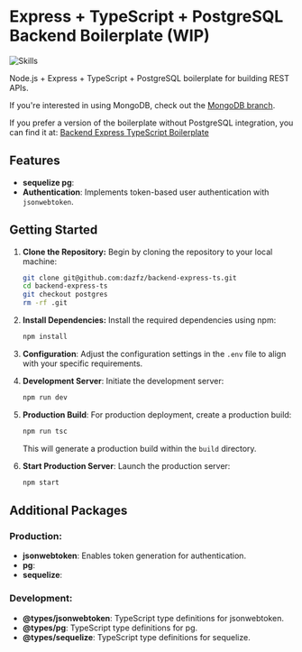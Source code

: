 # Express + TypeScript + PostgreSQL Backend Boilerplate (WIP)

![Skills](https://skillicons.dev/icons?i=nodejs,express,typescript,postgres)

Node.js + Express + TypeScript + PostgreSQL boilerplate for building REST APIs.

If you're interested in using MongoDB, check out the [MongoDB branch](https://github.com/dazfz/backend-express-ts/tree/mongodb).

If you prefer a version of the boilerplate without PostgreSQL integration, you can find it at: [Backend Express TypeScript Boilerplate](https://github.com/dazfz/backend-express-ts)

## Features

- **sequelize pg**:
- **Authentication**: Implements token-based user authentication with `jsonwebtoken`.

## Getting Started

1. **Clone the Repository:** Begin by cloning the repository to your local machine:

   ```bash
   git clone git@github.com:dazfz/backend-express-ts.git
   cd backend-express-ts
   git checkout postgres
   rm -rf .git
   ```

2. **Install Dependencies:** Install the required dependencies using npm:

   ```bash
   npm install
   ```

3. **Configuration**: Adjust the configuration settings in the `.env` file to align with your specific requirements.

4. **Development Server**: Initiate the development server:

   ```bash
   npm run dev
   ```

5. **Production Build**: For production deployment, create a production build:

   ```bash
   npm run tsc
   ```

   This will generate a production build within the `build` directory.

6. **Start Production Server**: Launch the production server:

   ```bash
   npm start
   ```

## Additional Packages

### Production:

- **jsonwebtoken**: Enables token generation for authentication.
- **pg**:
- **sequelize**:

### Development:

- **@types/jsonwebtoken**: TypeScript type definitions for jsonwebtoken.
- **@types/pg**: TypeScript type definitions for pg.
- **@types/sequelize**: TypeScript type definitions for sequelize.
